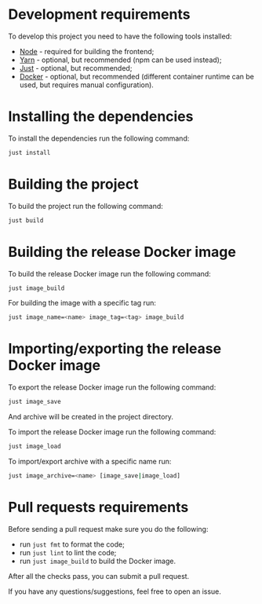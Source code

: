 # Development requirements

To develop this project you need to have the following tools installed:

- [Node](https://nodejs.org) - required for building the frontend;
- [Yarn](https://yarnpkg.com) - optional, but recommended (npm can be used instead);
- [Just](https://just.systems/man/en) - optional, but recommended;
- [Docker](https://docs.docker.com/get-docker) - optional, but recommended (different container runtime can be used, but requires manual configuration).

# Installing the dependencies

To install the dependencies run the following command:

```sh
just install
```

# Building the project

To build the project run the following command:

```sh
just build
```

# Building the release Docker image

To build the release Docker image run the following command:

```sh
just image_build
```

For building the image with a specific tag run:

```sh
just image_name=<name> image_tag=<tag> image_build
```

# Importing/exporting the release Docker image

To export the release Docker image run the following command:

```sh
just image_save
```

And archive will be created in the project directory.

To import the release Docker image run the following command:

```sh
just image_load
```

To import/export archive with a specific name run:

```sh
just image_archive=<name> [image_save|image_load]
```

# Pull requests requirements

Before sending a pull request make sure you do the following:

- run `just fmt` to format the code;
- run `just lint` to lint the code;
- run `just image_build` to build the Docker image.

After all the checks pass, you can submit a pull request.

If you have any questions/suggestions, feel free to open an issue.
